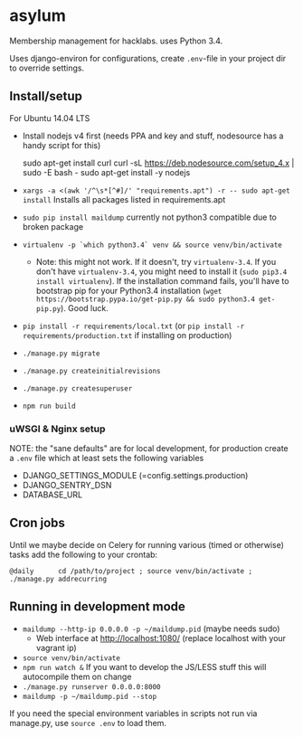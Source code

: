 # asylum

Membership management for hacklabs. uses Python 3.4.

Uses django-environ for configurations, create `.env`-file in your project dir to override settings.

## Install/setup

For Ubuntu 14.04 LTS

  - Install nodejs v4 first (needs PPA and key and stuff, nodesource has a handy script for this)

    sudo apt-get install curl
    curl -sL https://deb.nodesource.com/setup_4.x | sudo -E bash -
    sudo apt-get install -y nodejs

  - `xargs -a <(awk '/^\s*[^#]/' "requirements.apt") -r -- sudo apt-get install` Installs all packages listed in requirements.apt
  - `sudo pip install maildump` currently not python3 compatible due to broken package
  - `` virtualenv -p `which python3.4` venv && source venv/bin/activate ``
    - Note: this might not work. If it doesn't, try `virtualenv-3.4`.
      If you don't have `virtualenv-3.4`, you might need to install it (`sudo pip3.4 install virtualenv`).
      If the installation command fails, you'll have to bootstrap pip for your Python3.4 installation (`wget https://bootstrap.pypa.io/get-pip.py && sudo python3.4 get-pip.py`).
      Good luck.
  - `pip install -r requirements/local.txt` (or `pip install -r requirements/production.txt` if installing on production)
  - `./manage.py migrate`
  - `./manage.py createinitialrevisions`
  - `./manage.py createsuperuser`
  - `npm run build`

### uWSGI & Nginx setup

NOTE: the "sane defaults" are for local development, for production create a `.env` file which at least sets the following variables

  - DJANGO_SETTINGS_MODULE (=config.settings.production)
  - DJANGO_SENTRY_DSN
  - DATABASE_URL

## Cron jobs

Until we maybe decide on Celery for running various (timed or otherwise) tasks add the following to your crontab:

    @daily      cd /path/to/project ; source venv/bin/activate ; ./manage.py addrecurring

## Running in development mode

  - `maildump --http-ip 0.0.0.0 -p ~/maildump.pid` (maybe needs sudo)
    - Web interface at <http://localhost:1080/> (replace localhost with your vagrant ip)
  - `source venv/bin/activate`
  - `npm run watch &` If you want to develop the JS/LESS stuff this will autocompile them on change
  - `./manage.py runserver 0.0.0.0:8000`
  - `maildump -p ~/maildump.pid --stop`

If you need the special environment variables in scripts not run via manage.py, use `source .env` to load them.
